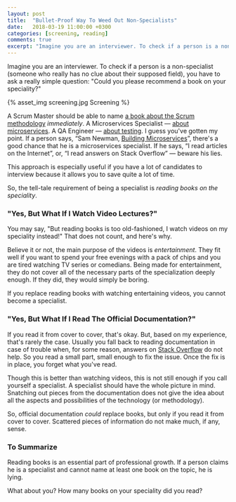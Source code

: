 ```yaml
---
layout: post
title:  "Bullet-Proof Way To Weed Out Non-Specialists"
date:   2018-03-19 11:00:00 +0300
categories: [screening, reading]
comments: true
excerpt: "Imagine you are an interviewer. To check if a person is a non-specialist (someone who really has no clue about their supposed field), you have to ask a really simple question: \"Could you please recommend a book on your speciality?\""
---
```


Imagine you are an interviewer. To check if a person is a non-specialist (someone who really has no clue about their supposed field), you have to ask a really simple question: "Could you please recommend a book on your speciality?"

{% asset_img screening.jpg Screening %}

A Scrum Master should be able to name [a book about the Scrum methodology](https://www.amazon.com/Scrum-Breathtakingly-Brief-Agile-Introduction-ebook/dp/B007P5N8D4) _immediately_. A Microservices Specialist — [about microservices](https://www.amazon.com/Spring-Microservices-Action-John-Carnell/dp/1617293989). A QA Engineer — [about testing](https://www.amazon.com/Friendly-Introduction-Software-Testing-ebook/dp/B01BCPXLHU). I guess you've gotten my point. If a person says, “Sam Newman, [Building Microservices](https://www.amazon.com/Building-Microservices-Designing-Fine-Grained-Systems/dp/1491950358)”, there's a good chance that he is a microservices specialist. If he says, “I read articles on the Internet”, or, “I read answers on Stack Overflow” — beware his lies.

This approach is especially useful if you have a lot of candidates to interview because it allows you to save quite a lot of time.

So, the tell-tale requirement of being a specialist is _reading books on the speciality_.

### "Yes, But What If I Watch Video Lectures?"

You may say, "But reading books is too old-fashioned, I watch videos on my speciality instead!" That does not count, and here's why.

Believe it or not, the main purpose of the videos is *entertainment*. They fit well if you want to spend your free evenings with a pack of chips and you are tired watching TV series or comedians. Being made for entertainment, they do not cover all of the necessary parts of the specialization deeply enough. If they did, they would simply be boring.

If you replace reading books with watching entertaining videos, you cannot become a specialist.

### "Yes, But What If I Read The Official Documentation?"

If you read it from cover to cover, that's okay. But, based on my experience, that's rarely the case. Usually you fall back to reading documentation in case of trouble when, for some reason, answers on [Stack Overflow](https://stackoverflow.com) do not help. So you read a small part, small enough to fix the issue. Once the fix is in place, you forget what you've read.

Though this is better than watching videos, this is not still enough if you call yourself a specialist. A specialist should have the whole picture in mind. Snatching out pieces from the documentation does not give the idea about all the aspects and possibilities of the technology (or methodology).

So, official documentation *could* replace books, but only if you read it from cover to cover. Scattered pieces of information do not make much, if any, sense.

### To Summarize

Reading books is an essential part of professional growth. If a person claims he is a specialist and cannot name at least one book on the topic, he is lying.

What about you? How many books on your speciality did you read?
